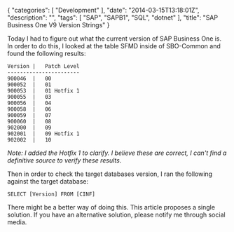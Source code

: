 {
   "categories": [ "Development" ],
   "date": "2014-03-15T13:18:01Z",
   "description": "",
   "tags": [ "SAP", "SAPB1", "SQL", "dotnet" ],
   "title": "SAP Business One V9 Version Strings"
}

Today I had to figure out what the current version of SAP Business One is. In order to do this, I looked at the table SFMD inside of SBO-Common and found the following results<!--more-->:
	
	Version	|	Patch Level
    -----------------------
	900046	|	00
	900052	|	01
	900053	|	01 Hotfix 1
	900055	|	03
	900056	|	04
	900058	|	06
	900059	|	07
	900060	|	08
	902000	|	09
	902001	|	09 Hotfix 1
	902002	|	10

*Note: I added the Hotfix 1 to clarify. I believe these are correct, I can't find a definitive source to verify these results.*
	
Then in order to check the target databases version, I ran the following against the target database:

    SELECT [Version] FROM [CINF]
	
There might be a better way of doing this. This article proposes a single solution. If you have an alternative solution, please notify me through social media.